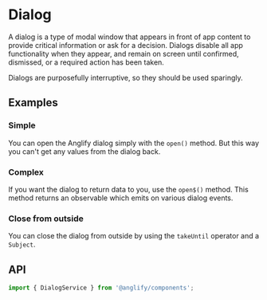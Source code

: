 # Dialog

<app-references
issues="https://github.com/valentingavran/anglify/labels/component%3A%20Dialog"
material-design="https://material.io/components/dialogs"
w3c="https://www.w3.org/WAI/ARIA/apg/patterns/dialogmodal/"/>

A dialog is a type of modal window that appears in front of app content to provide critical information or ask for a decision. Dialogs
disable all app functionality when they appear, and remain on screen until confirmed, dismissed, or a required action has been taken.

Dialogs are purposefully interruptive, so they should be used sparingly.

## Examples

### Simple

You can open the Anglify dialog simply with the `open()` method. But this way you can't get any values from the dialog back.
<app-code-example component="dialog" example="simple"></app-code-example>

### Complex

If you want the dialog to return data to you, use the `open$()` method. This method returns an observable which emits on various dialog events.
<app-code-example component="dialog" example="complex"></app-code-example>

### Close from outside

You can close the dialog from outside by using the `takeUntil` operator and a `Subject`.
<app-code-example component="dialog" example="close-from-outside"></app-code-example>

## API

```typescript
import { DialogService } from '@anglify/components';
```

<app-inputs-table services="DialogService"></app-inputs-table>

<app-styling-table component="dialog"></app-styling-table>
